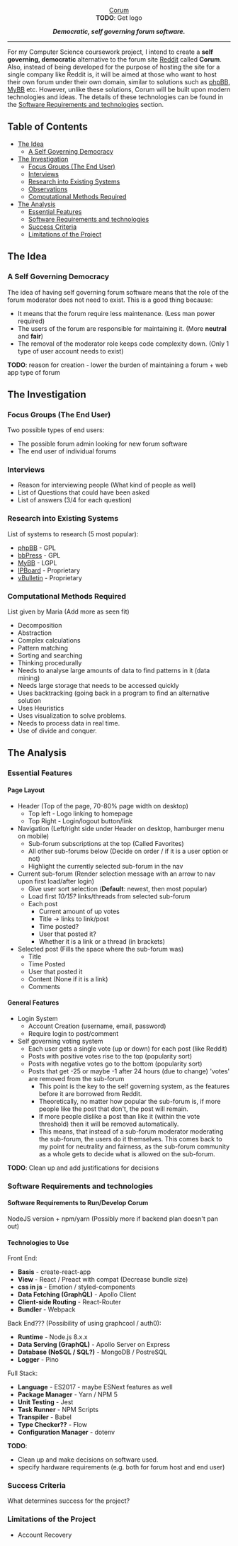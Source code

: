 <p align="center">
  <a href="#">Corum</a> <br><b>TODO</b>: Get logo<!-- Update title with Logo that Joe Sutton will be doing -->
</p>

<p align="center">
  <i><b>Democratic, self governing forum software.</b></i>
</p>

---

For my Computer Science coursework project, I intend to create a **self governing, democratic** alternative to the forum site [Reddit](https://www.reddit.com/) called **Corum**. 
Also, instead of being developed for the purpose of hosting the site for a single company like Reddit is, it will be aimed at those who want to host their own forum under their own domain, similar to solutions such as [phpBB](https://www.phpbb.com/), [MyBB](https://mybb.com/) etc. 
However, unlike these solutions, Corum will be built upon modern technologies and ideas. The details of these technologies can be found in the [Software Requirements and technologies](#software-requirements-and-technologies) section.

## Table of Contents
- [The Idea](#the-idea)
  - [A Self Governing Democracy](#a-self-governing-democracy)
- [The Investigation](#the-investigation)
  - [Focus Groups (The End User)](#focus-groups-the-end-user)
  - [Interviews](#interviews)
  - [Research into Existing Systems](#research-into-existing-systems)
  - [Observations](#observations)
  - [Computational Methods Required](#computational-methods-required)
- [The Analysis](#the-analysis)
  - [Essential Features](#essential-features)
  - [Software Requirements and technologies](#software-requirements-and-technologies)
  - [Success Criteria](#success-criteria)
  - [Limitations of the Project](#limitations-of-the-project)

## The Idea

### A Self Governing Democracy
The idea of having self governing forum software means that the role of the forum moderator does not need to exist. 
This is a good thing because:
* It means that the forum require less maintenance. (Less man power required)
* The users of the forum are responsible for maintaining it. (More **neutral** and **fair**)
* The removal of the moderator role keeps code complexity down. (Only 1 type of user account needs to exist)

**TODO**: reason for creation - lower the burden of maintaining a forum + web app type of forum

## The Investigation

### Focus Groups (The End User)
Two possible types of end users:
- The possible forum admin looking for new forum software
- The end user of individual forums

### Interviews
- Reason for interviewing people (What kind of people as well)
- List of Questions that could have been asked
- List of answers (3/4 for each question)

### Research into Existing Systems
List of systems to research (5 most popular):
- [phpBB](https://www.phpbb.com/) - GPL
- [bbPress](https://bbpress.org/) - GPL
- [MyBB](https://mybb.com/) - LGPL
- [IPBoard](https://invisioncommunity.com/) - Proprietary
- [vBulletin](https://www.vbulletin.com/) - Proprietary

### Computational Methods Required
List given by Maria (Add more as seen fit)
- Decomposition
- Abstraction
- Complex calculations
- Pattern matching
- Sorting and searching
- Thinking procedurally
- Needs to analyse large amounts of data to find patterns in it (data mining)
- Needs large storage that needs to be accessed quickly
- Uses backtracking (going back in a program to find an alternative solution
- Uses Heuristics
- Uses visualization to solve problems.
- Needs to process data in real time.
- Use of divide and conquer.


## The Analysis

### Essential Features

#### Page Layout
- Header (Top of the page, 70-80% page width on desktop)
  - Top left - Logo linking to homepage
  - Top Right - Login/logout button/link
- Navigation (Left/right side under Header on desktop, hamburger menu on mobile)
  - Sub-forum subscriptions at the top (Called Favorites)
  - All other sub-forums below (Decide on order / if it is a user option or not)
  - Highlight the currently selected sub-forum in the nav
- Current sub-forum (Render selection message with an arrow to nav upon first load/after login)
  - Give user sort selection (**Default**: newest, then most popular)
  - Load first _10/15?_ links/threads from selected sub-forum
  - Each post
    - Current amount of up votes
    - Title -> links to link/post
    - Time posted?
    - User that posted it?
    - Whether it is a link or a thread (in brackets)
- Selected post (Fills the space where the sub-forum was)
  - Title
  - Time Posted
  - User that posted it
  - Content (None if it is a link)
  - Comments

#### General Features
- Login System
  - Account Creation (username, email, password)
  - Require login to post/comment
- Self governing voting system
  - Each user gets a single vote (up or down) for each post (like Reddit)
  - Posts with positive votes rise to the top (popularity sort)
  - Posts with negative votes go to the bottom (popularity sort)
  - Posts that get -25 or maybe -1 after 24 hours (due to change) 'votes' are removed from the sub-forum
    - This point is the key to the self governing system, as the features before it are borrowed from Reddit.
    - Theoretically, no matter how popular the sub-forum is, if more people like the post that don't, the post will remain. 
    - If more people dislike a post than like it (within the vote threshold) then it will be removed automatically.
    - This means, that instead of a sub-forum moderator moderating the sub-forum, the users do it themselves. This comes back to my point for neutrality and fairness, as the sub-forum community as a whole gets to decide what is allowed on the sub-forum.

**TODO**: Clean up and add justifications for decisions

### Software Requirements and technologies

#### Software Requirements to Run/Develop Corum
NodeJS version + npm/yarn (Possibly more if backend plan doesn't pan out)

#### Technologies to Use
Front End:
 - **Basis** - create-react-app
- **View** - React / Preact with compat (Decrease bundle size)
- **css in js** - Emotion / styled-components
- **Data Fetching (GraphQL)** - Apollo Client
- **Client-side Routing** - React-Router
- **Bundler** - Webpack

Back End??? (Possibility of using graphcool / auth0):
- **Runtime** - Node.js 8.x.x
- **Data Serving (GraphQL)** - Apollo Server on Express
- **Database (NoSQL / SQL?)** - MongoDB / PostreSQL
- **Logger** - Pino

Full Stack:
- **Language** - ES2017 - maybe ESNext features as well
- **Package Manager** - Yarn / NPM 5
- **Unit Testing** - Jest
- **Task Runner** - NPM Scripts
- **Transpiler** - Babel
- **Type Checker??** - Flow
- **Configuration Manager** - dotenv

**TODO**: 
- Clean up and make decisions on software used.
- specify hardware requirements (e.g. both for forum host and end user)

### Success Criteria
What determines success for the project?

### Limitations of the Project
- Account Recovery

